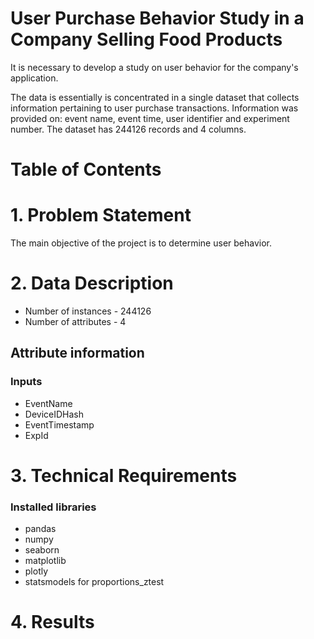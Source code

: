 User Purchase Behavior Study in a Company Selling Food Products
=================

It is necessary to develop a study on user behavior for the company's application.

The data is essentially is concentrated in a single dataset that collects information pertaining to user purchase 
transactions. Information was provided on: event name, event time, user identifier and experiment number. The dataset has
 244126 records and 4 columns.

Table of Contents
=================
# 1. Problem Statement

The main objective of the project is to determine user behavior.

# 2. Data Description

* Number of instances - 244126
* Number of attributes - 4

## Attribute information 

### Inputs
* EventName 
* DeviceIDHash 
* EventTimestamp 
* ExpId

# 3. Technical Requirements

### Installed libraries
* pandas
* numpy
* seaborn
* matplotlib
* plotly
* statsmodels for proportions_ztest

# 4. Results
